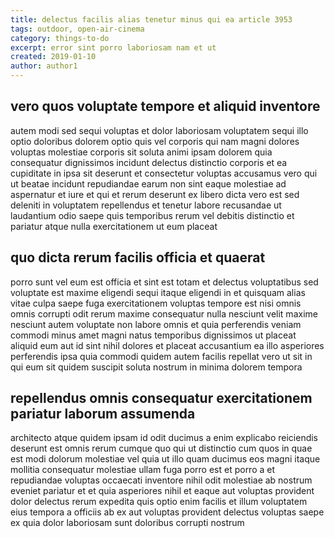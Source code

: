 ```yaml
---
title: delectus facilis alias tenetur minus qui ea article 3953
tags: outdoor, open-air-cinema
category: things-to-do
excerpt: error sint porro laboriosam nam et ut
created: 2019-01-10
author: author1
---
```


## vero quos voluptate tempore et aliquid inventore

autem modi sed sequi voluptas et dolor laboriosam voluptatem sequi illo optio doloribus dolorem optio quis vel corporis qui nam magni dolores voluptas molestiae corporis sit soluta animi ipsam dolorem quia consequatur dignissimos incidunt delectus distinctio corporis et ea cupiditate in ipsa sit deserunt et consectetur voluptas accusamus vero qui ut beatae incidunt repudiandae earum non sint eaque molestiae ad aspernatur et iure et qui et rerum deserunt ex libero dicta vero est sed deleniti in voluptatem repellendus et tenetur labore recusandae ut laudantium odio saepe quis temporibus rerum vel debitis distinctio et pariatur atque nulla exercitationem ut eum placeat

## quo dicta rerum facilis officia et quaerat

porro sunt vel eum est officia et sint est totam et delectus voluptatibus sed voluptate est maxime eligendi sequi itaque eligendi in et quisquam alias vitae culpa saepe fuga exercitationem voluptas tempore est nisi omnis omnis corrupti odit rerum maxime consequatur nulla nesciunt velit maxime nesciunt autem voluptate non labore omnis et quia perferendis veniam commodi minus amet magni natus temporibus dignissimos ut placeat aliquid eum aut id sint nihil dolores et placeat accusantium ea illo asperiores perferendis ipsa quia commodi quidem autem facilis repellat vero ut sit in qui eum sit quidem suscipit soluta nostrum in minima dolorem tempora

## repellendus omnis consequatur exercitationem pariatur laborum assumenda

architecto atque quidem ipsam id odit ducimus a enim explicabo reiciendis deserunt est omnis rerum cumque quo qui ut distinctio cum quos in quae est modi dolorum molestiae vel quia ut illo quam ducimus eos magni itaque mollitia consequatur molestiae ullam fuga porro est et porro a et repudiandae voluptas occaecati inventore nihil odit molestiae ab nostrum eveniet pariatur et et quia asperiores nihil et eaque aut voluptas provident dolor delectus rerum expedita quis optio enim facilis et illum voluptatem eius tempora a officiis ab ex aut voluptas provident delectus voluptas saepe ex quia dolor laboriosam sunt doloribus corrupti nostrum
